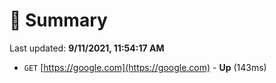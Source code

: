 # 📖 Summary
Last updated: **9/11/2021, 11:54:17 AM**

- `GET` [https://google.com](https://google.com) - **Up** (143ms)
